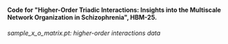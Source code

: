 #### Code for "Higher-Order Triadic Interactions: Insights into the Multiscale Network Organization in Schizophrenia", HBM-25.

###### sample_x_o_matrix.pt: higher-order interactions data
